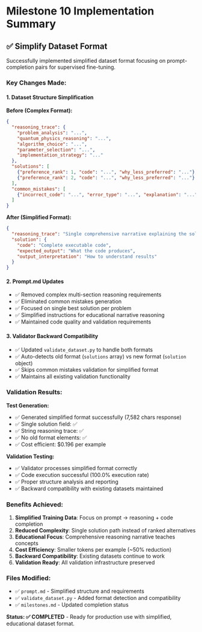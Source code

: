# Milestone 10 Implementation Summary

## ✅ Simplify Dataset Format

Successfully implemented simplified dataset format focusing on prompt-completion pairs for supervised fine-tuning.

### Key Changes Made:

#### 1. **Dataset Structure Simplification**
**Before (Complex Format):**
```json
{
  "reasoning_trace": {
    "problem_analysis": "...",
    "quantum_physics_reasoning": "...",
    "algorithm_choice": "...",
    "parameter_selection": "...",
    "implementation_strategy": "..."
  },
  "solutions": [
    {"preference_rank": 1, "code": "...", "why_less_preferred": "..."},
    {"preference_rank": 2, "code": "...", "why_less_preferred": "..."}
  ],
  "common_mistakes": [
    {"incorrect_code": "...", "error_type": "...", "explanation": "..."}
  ]
}
```

**After (Simplified Format):**
```json
{
  "reasoning_trace": "Single comprehensive narrative explaining the solution...",
  "solution": {
    "code": "Complete executable code",
    "expected_output": "What the code produces",
    "output_interpretation": "How to understand results"
  }
}
```

#### 2. **Prompt.md Updates**
- ✅ Removed complex multi-section reasoning requirements
- ✅ Eliminated common mistakes generation
- ✅ Focused on single best solution per problem
- ✅ Simplified instructions for educational narrative reasoning
- ✅ Maintained code quality and validation requirements

#### 3. **Validator Backward Compatibility**
- ✅ Updated `validate_dataset.py` to handle both formats
- ✅ Auto-detects old format (`solutions` array) vs new format (`solution` object)
- ✅ Skips common mistakes validation for simplified format
- ✅ Maintains all existing validation functionality

### Validation Results:

**Test Generation:**
- ✅ Generated simplified format successfully (7,582 chars response)
- ✅ Single solution field: ✅
- ✅ String reasoning trace: ✅  
- ✅ No old format elements: ✅
- ✅ Cost efficient: $0.196 per example

**Validation Testing:**
- ✅ Validator processes simplified format correctly
- ✅ Code execution successful (100.0% execution rate)
- ✅ Proper structure analysis and reporting
- ✅ Backward compatibility with existing datasets maintained

### Benefits Achieved:

1. **Simplified Training Data**: Focus on prompt → reasoning + code completion
2. **Reduced Complexity**: Single solution path instead of ranked alternatives  
3. **Educational Focus**: Comprehensive reasoning narrative teaches concepts
4. **Cost Efficiency**: Smaller tokens per example (~50% reduction)
5. **Backward Compatibility**: Existing datasets continue to work
6. **Validation Ready**: All validation infrastructure preserved

### Files Modified:
- ✅ `prompt.md` - Simplified structure and requirements
- ✅ `validate_dataset.py` - Added format detection and compatibility
- ✅ `milestones.md` - Updated completion status

**Status: ✅ COMPLETED** - Ready for production use with simplified, educational dataset format.